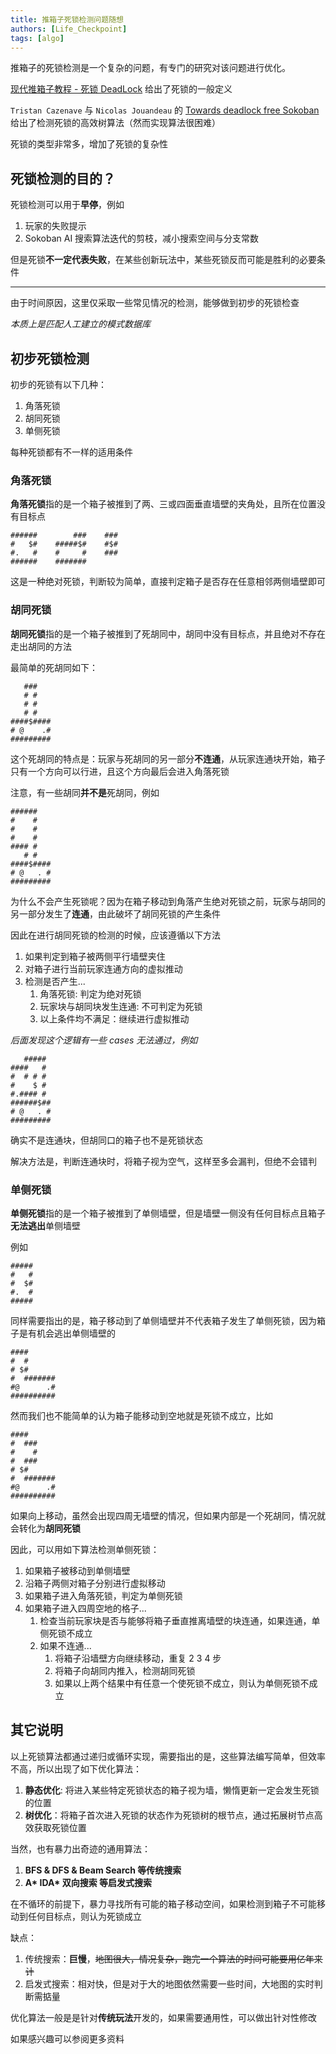 ```yaml
---
title: 推箱子死锁检测问题随想
authors: [Life_Checkpoint]
tags: [algo]
---
```


推箱子的死锁检测是一个复杂的问题，有专门的研究对该问题进行优化。

<!--truncate-->

[现代推箱子教程 - 死锁 DeadLock](https://shenmian.github.io/sokoban-tutorial/solver/deadlocks.html) 给出了死锁的一般定义

`Tristan Cazenave` 与 `Nicolas Jouandeau` 的 [Towards deadlock free Sokoban](https://www.lamsade.dauphine.fr/~cazenave/papers/sokoban.pdf) 给出了检测死锁的高效树算法（然而实现算法很困难）

死锁的类型非常多，增加了死锁的复杂性

## 死锁检测的目的？

死锁检测可以用于**早停**，例如

1. 玩家的失败提示
2. Sokoban AI 搜索算法迭代的剪枝，减小搜索空间与分支常数

但是死锁**不一定代表失败**，在某些创新玩法中，某些死锁反而可能是胜利的必要条件

---

由于时间原因，这里仅采取一些常见情况的检测，能够做到初步的死锁检查

*本质上是匹配人工建立的模式数据库*

## 初步死锁检测

初步的死锁有以下几种：

1. 角落死锁
2. 胡同死锁
3. 单侧死锁

每种死锁都有不一样的适用条件

### 角落死锁

**角落死锁**指的是一个箱子被推到了两、三或四面垂直墙壁的夹角处，且所在位置没有目标点

```
######        ###    ###
#   $#    #####$#    #$#
#.   #    #     #    ###
######    #######
```

这是一种绝对死锁，判断较为简单，直接判定箱子是否存在任意相邻两侧墙壁即可

### 胡同死锁

**胡同死锁**指的是一个箱子被推到了死胡同中，胡同中没有目标点，并且绝对不存在走出胡同的方法

最简单的死胡同如下：

```
   ###
   # #
   # #
   # #
####$####
# @    .#
#########
```

这个死胡同的特点是：玩家与死胡同的另一部分**不连通**，从玩家连通块开始，箱子只有一个方向可以行进，且这个方向最后会进入角落死锁

注意，有一些胡同**并不是**死胡同，例如

```
######
#    #
#    #
#    #
#### #
   # #
####$####
# @   . #
#########
```

为什么不会产生死锁呢？因为在箱子移动到角落产生绝对死锁之前，玩家与胡同的另一部分发生了**连通**，由此破坏了胡同死锁的产生条件

因此在进行胡同死锁的检测的时候，应该遵循以下方法

1. 如果判定到箱子被两侧平行墙壁夹住
2. 对箱子进行当前玩家连通方向的虚拟推动
3. 检测是否产生...
   1. 角落死锁: 判定为绝对死锁
   2. 玩家块与胡同块发生连通: 不可判定为死锁
   3. 以上条件均不满足：继续进行虚拟推动

*后面发现这个逻辑有一些 cases 无法通过，例如*

```
   #####
####   #
#  # # #
#    $ #
#.#### #
######$##
# @   . #
#########
```

确实不是连通块，但胡同口的箱子也不是死锁状态

解决方法是，判断连通块时，将箱子视为空气，这样至多会漏判，但绝不会错判

### 单侧死锁

**单侧死锁**指的是一个箱子被推到了单侧墙壁，但是墙壁一侧没有任何目标点且箱子**无法逃出**单侧墙壁

例如

```
#####
#   #
#  $#
#.  #
#####
```

同样需要指出的是，箱子移动到了单侧墙壁并不代表箱子发生了单侧死锁，因为箱子是有机会逃出单侧墙壁的

```
####
#  #
# $#
#  #######
#@      .#
##########
```

然而我们也不能简单的认为箱子能移动到空地就是死锁不成立，比如

```
####
#  ###
#    #
#  ###
# $#
#  #######
#@      .#
##########
```

如果向上移动，虽然会出现四周无墙壁的情况，但如果内部是一个死胡同，情况就会转化为**胡同死锁**

因此，可以用如下算法检测单侧死锁：

1. 如果箱子被移动到单侧墙壁
2. 沿箱子两侧对箱子分别进行虚拟移动
3. 如果箱子进入角落死锁，判定为单侧死锁
4. 如果箱子进入四周空地的格子...
   1. 检查当前玩家块是否与能够将箱子垂直推离墙壁的块连通，如果连通，单侧死锁不成立
   2. 如果不连通...
      1. 将箱子沿墙壁方向继续移动，重复 2 3 4 步
      2. 将箱子向胡同内推入，检测胡同死锁
      3. 如果以上两个结果中有任意一个使死锁不成立，则认为单侧死锁不成立

## 其它说明

以上死锁算法都通过递归或循环实现，需要指出的是，这些算法编写简单，但效率不高，所以出现了如下优化算法：

1. **静态优化**: 将进入某些特定死锁状态的箱子视为墙，懒惰更新一定会发生死锁的位置
2. **树优化**：将箱子首次进入死锁的状态作为死锁树的根节点，通过拓展树节点高效获取死锁位置

当然，也有暴力出奇迹的通用算法：

1. **BFS & DFS & Beam Search 等传统搜索**
2. **A\* IDA\* 双向搜索 等启发式搜索**

在不循环的前提下，暴力寻找所有可能的箱子移动空间，如果检测到箱子不可能移动到任何目标点，则认为死锁成立

缺点：

1. 传统搜索：**巨慢**，~~地图很大，情况复杂，跑完一个算法的时间可能要用亿年来计~~
2. 启发式搜索：相对快，但是对于大的地图依然需要一些时间，大地图的实时判断需掂量

优化算法一般是是针对**传统玩法**开发的，如果需要通用性，可以做出针对性修改

如果感兴趣可以参阅更多资料